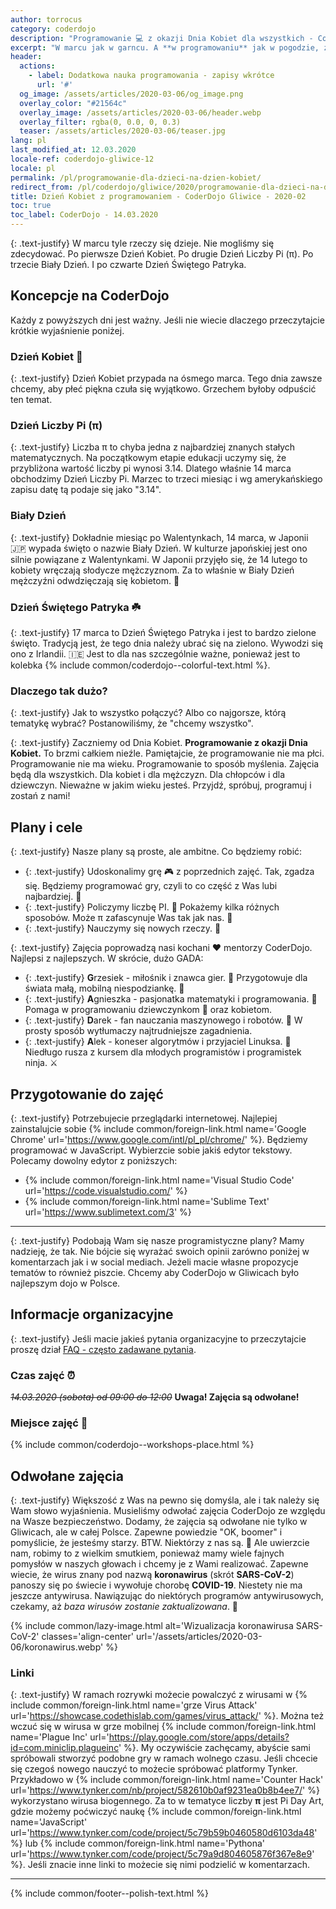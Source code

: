 ```yaml
---
author: torrocus
category: coderdojo
description: "Programowanie 💻 z okazji Dnia Kobiet dla wszystkich - CoderDojo Gliwice #12"
excerpt: "W marcu jak w garncu. A **w programowaniu** jak w pogodzie, zawsze **dużo zmiennych**. Tym razem te zmienne będziemy sumować. Zresztą sami zobaczycie. 😛"
header:
  actions:
    - label: Dodatkowa nauka programowania - zapisy wkrótce
      url: '#'
  og_image: /assets/articles/2020-03-06/og_image.png
  overlay_color: "#21564c"
  overlay_image: /assets/articles/2020-03-06/header.webp
  overlay_filter: rgba(0, 0.0, 0, 0.3)
  teaser: /assets/articles/2020-03-06/teaser.jpg
lang: pl
last_modified_at: 12.03.2020
locale-ref: coderdojo-gliwice-12
locale: pl
permalink: /pl/programowanie-dla-dzieci-na-dzien-kobiet/
redirect_from: /pl/coderdojo/gliwice/2020/programowanie-dla-dzieci-na-dzien-kobiet/
title: Dzień Kobiet z programowaniem - CoderDojo Gliwice - 2020-02
toc: true
toc_label: CoderDojo - 14.03.2020
---
```


{: .text-justify}
W marcu tyle rzeczy się dzieje.
Nie mogliśmy się zdecydować.
Po pierwsze Dzień Kobiet.
Po drugie Dzień Liczby Pi (π).
Po trzecie Biały Dzień.
I po czwarte Dzień Świętego Patryka.


## Koncepcje na CoderDojo

Każdy z powyższych dni jest ważny.
Jeśli nie wiecie dlaczego przeczytajcie krótkie wyjaśnienie poniżej.


### Dzień Kobiet 🌹

{: .text-justify}
Dzień Kobiet przypada na ósmego marca.
Tego dnia zawsze chcemy, aby płeć piękna czuła się wyjątkowo.
Grzechem byłoby odpuścić ten temat.


### Dzień Liczby Pi (π)

{: .text-justify}
Liczba π to chyba jedna z najbardziej znanych stałych matematycznych.
Na początkowym etapie edukacji uczymy się, że przybliżona wartość liczby pi wynosi 3.14.
Dlatego właśnie 14 marca obchodzimy Dzień Liczby Pi.
Marzec to trzeci miesiąc i wg amerykańskiego zapisu datę tą podaje się jako "3.14".


### Biały Dzień

{: .text-justify}
Dokładnie miesiąc po Walentynkach, 14 marca, w Japonii
🇯🇵
wypada święto o nazwie Biały Dzień.
W kulturze japońskiej jest ono silnie powiązane z Walentynkami.
W Japonii przyjęło się, że 14 lutego to kobiety wręczają słodycze mężczyznom.
Za to właśnie w Biały Dzień mężczyźni odwdzięczają się kobietom.
🍭


### Dzień Świętego Patryka ☘️

{: .text-justify}
17 marca to Dzień Świętego Patryka i jest to bardzo zielone święto.
Tradycją jest, że tego dnia należy ubrać się na zielono.
Wywodzi się ono z Irlandii.
🇮🇪
Jest to dla nas szczególnie ważne, ponieważ jest to kolebka
{% include common/coderdojo--colorful-text.html %}.


### Dlaczego tak dużo?

{: .text-justify}
Jak to wszystko połączyć?
Albo co najgorsze, którą tematykę wybrać?
Postanowiliśmy, że "chcemy wszystko".

{: .text-justify}
Zaczniemy od Dnia Kobiet.
**Programowanie z okazji Dnia Kobiet.**
To brzmi całkiem nieźle.
Pamiętajcie, że programowanie nie ma płci.
Programowanie nie ma wieku.
Programowanie to sposób myślenia.
Zajęcia będą dla wszystkich.
Dla kobiet i dla mężczyzn.
Dla chłopców i dla dziewczyn.
Nieważne w jakim wieku jesteś.
Przyjdź, spróbuj, programuj i zostań z nami!


## Plany i cele

{: .text-justify}
Nasze plany są proste, ale ambitne.
Co będziemy robić:
+ {: .text-justify} Udoskonalimy grę
  🎮
  z poprzednich zajęć.
  Tak, zgadza się.
  Będziemy programować gry, czyli to co część z Was lubi najbardziej.
  🐯
+ {: .text-justify} Policzymy liczbę PI.
  🧮
  Pokażemy kilka różnych sposobów.
  Może π zafascynuje Was tak jak nas.
  🤩
+ {: .text-justify} Nauczymy się nowych rzeczy.
  🍱


{: .text-justify}
Zajęcia poprowadzą nasi kochani
❤️
mentorzy CoderDojo.
Najlepsi z najlepszych.
W skrócie, dużo GADA:
+ {: .text-justify} **G**rzesiek - miłośnik i znawca gier.
  👾
  Przygotowuje dla świata małą, mobilną niespodziankę.
  📱
+ {: .text-justify} **A**gnieszka - pasjonatka matematyki i programowania.
  🤔
  Pomaga w programowaniu dziewczynkom
  👧
  oraz kobietom.
+ {: .text-justify} **D**arek - fan nauczania maszynowego i robotów.
  🤖
  W prosty sposób wytłumaczy najtrudniejsze zagadnienia.
+ {: .text-justify} **A**lek - koneser algorytmów i przyjaciel Linuksa.
  🐧
  Niedługo rusza z kursem dla młodych programistów i programistek ninja.
  ⚔️


## Przygotowanie do zajęć

{: .text-justify}
Potrzebujecie przeglądarki internetowej.
Najlepiej zainstalujcie sobie
{% include common/foreign-link.html name='Google Chrome' url='https://www.google.com/intl/pl_pl/chrome/' %}.
Będziemy programować w JavaScript.
Wybierzcie sobie jakiś edytor tekstowy.
Polecamy dowolny edytor z poniższych:
+ {% include common/foreign-link.html name='Visual Studio Code' url='https://code.visualstudio.com/' %}
+ {% include common/foreign-link.html name='Sublime Text' url='https://www.sublimetext.com/3' %}

----

{: .text-justify}
Podobają Wam się nasze programistyczne plany?
Mamy nadzieję, że tak.
Nie bójcie się wyrażać swoich opinii zarówno poniżej w komentarzach jak i w social mediach.
Jeżeli macie własne propozycje tematów to również piszcie.
Chcemy aby CoderDojo w Gliwicach było najlepszym dojo w Polsce.

## Informacje organizacyjne

{: .text-justify}
Jeśli macie jakieś pytania organizacyjne to przeczytajcie proszę dział [FAQ - często zadawane pytania]({{site.url}}/pl/coderdojo/faq/).

### Czas zajęć ⏰
~~_14.03.2020 (sobota) od 09:00 do 12:00_~~
**Uwaga! Zajęcia są odwołane!**

### Miejsce zajęć 🏢
{% include common/coderdojo--workshops-place.html %}

## Odwołane zajęcia

{: .text-justify}
Większość z Was na pewno się domyśla, ale i tak należy się Wam słowo wyjaśnienia.
Musieliśmy odwołać zajęcia CoderDojo ze względu na Wasze bezpieczeństwo.
Dodamy, że zajęcia są odwołane nie tylko w Gliwicach, ale w całej Polsce.
Zapewne powiedzie "OK, boomer" i pomyślicie, że jesteśmy starzy.
BTW. Niektórzy z nas są.
👴
Ale uwierzcie nam, robimy to z wielkim smutkiem, ponieważ mamy wiele fajnych pomysłów w naszych głowach i chcemy je z Wami realizować.
Zapewne wiecie, że wirus znany pod nazwą **koronawirus**
(skrót **SARS-CoV-2**) panoszy się po świecie i wywołuje chorobę **COVID-19**.
Niestety nie ma jeszcze antywirusa.
Nawiązując do niektórych programów antywirusowych, czekamy, aż _baza wirusów zostanie zaktualizowana_.
🦠

{% include common/lazy-image.html
   alt='Wizualizacja koronawirusa SARS-CoV-2'
   classes='align-center'
   url='/assets/articles/2020-03-06/koronawirus.webp'
%}


### Linki

{: .text-justify}
W ramach rozrywki możecie powalczyć z wirusami w
{% include common/foreign-link.html
   name='grze Virus Attack'
   url='https://showcase.codethislab.com/games/virus_attack/'
%}.
Można też wczuć się w wirusa w grze mobilnej
{% include common/foreign-link.html
   name='Plague Inc'
   url='https://play.google.com/store/apps/details?id=com.miniclip.plagueinc'
%}.
My oczywiście zachęcamy, abyście sami spróbowali stworzyć podobne gry w ramach wolnego czasu.
Jeśli chcecie się czegoś nowego nauczyć to możecie spróbować platformy Tynker.
Przykładowo w
{% include common/foreign-link.html
   name='Counter Hack'
   url='https://www.tynker.com/nb/project/582610b0af9231ea0b8b4ee7/'
%}
wykorzystano wirusa biogennego.
Za to w tematyce liczby **π** jest Pi Day Art, gdzie możemy poćwiczyć naukę
{% include common/foreign-link.html
   name='JavaScript'
   url='https://www.tynker.com/code/project/5c79b59b0460580d6103da48'
%}
lub
{% include common/foreign-link.html
   name='Pythona'
   url='https://www.tynker.com/code/project/5c79a9d804605876f367e8e9'
%}.
Jeśli znacie inne linki to możecie się nimi podzielić w komentarzach.

----

{% include common/footer--polish-text.html %}
